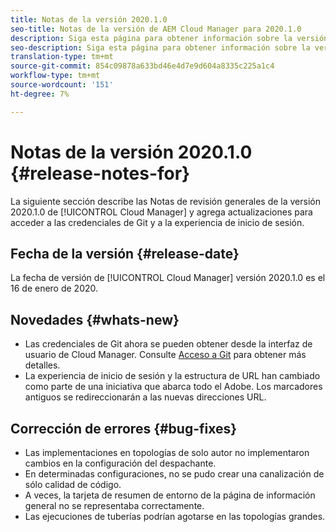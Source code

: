 ```yaml
---
title: Notas de la versión 2020.1.0
seo-title: Notas de la versión de AEM Cloud Manager para 2020.1.0
description: Siga esta página para obtener información sobre la versión 2020.1.0 de Cloud Manager
seo-description: Siga esta página para obtener información sobre la versión 2020.1.0 de AEM Cloud Manager
translation-type: tm+mt
source-git-commit: 854c09878a633bd46e4d7e9d604a8335c225a1c4
workflow-type: tm+mt
source-wordcount: '151'
ht-degree: 7%

---
```


# Notas de la versión 2020.1.0 {#release-notes-for}

La siguiente sección describe las Notas de revisión generales de la versión 2020.1.0 de [!UICONTROL Cloud Manager] y agrega actualizaciones para acceder a las credenciales de Git y a la experiencia de inicio de sesión.

## Fecha de la versión {#release-date}

La fecha de versión de [!UICONTROL Cloud Manager] versión 2020.1.0 es el 16 de enero de 2020.

## Novedades {#whats-new}

* Las credenciales de Git ahora se pueden obtener desde la interfaz de usuario de Cloud Manager. Consulte [Acceso a Git](/help/using/accessing-git.md) para obtener más detalles.
* La experiencia de inicio de sesión y la estructura de URL han cambiado como parte de una iniciativa que abarca todo el Adobe. Los marcadores antiguos se redireccionarán a las nuevas direcciones URL.


## Corrección de errores {#bug-fixes}

* Las implementaciones en topologías de solo autor no implementaron cambios en la configuración del despachante.
* En determinadas configuraciones, no se pudo crear una canalización de sólo calidad de código.
* A veces, la tarjeta de resumen de entorno de la página de información general no se representaba correctamente.
* Las ejecuciones de tuberías podrían agotarse en las topologías grandes.
